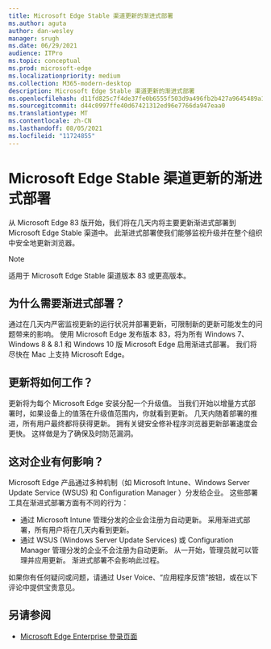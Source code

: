 ```yaml
---
title: Microsoft Edge Stable 渠道更新的渐进式部署
ms.author: aguta
author: dan-wesley
manager: srugh
ms.date: 06/29/2021
audience: ITPro
ms.topic: conceptual
ms.prod: microsoft-edge
ms.localizationpriority: medium
ms.collection: M365-modern-desktop
description: Microsoft Edge Stable 渠道更新的渐进式部署
ms.openlocfilehash: d11fd825c7f4de37fe0b6555f503d9a496fb2b427a9645489a165c91490ff5d7
ms.sourcegitcommit: d44c0997ffe40d67421312ed96e7766da947eaa0
ms.translationtype: MT
ms.contentlocale: zh-CN
ms.lasthandoff: 08/05/2021
ms.locfileid: "11724855"
---
```

# <a name="progressive-rollouts-for-microsoft-edge-stable-channel-updates"></a>Microsoft Edge Stable 渠道更新的渐进式部署

从 Microsoft Edge 83 版开始，我们将在几天内将主要更新渐进式部署到 Microsoft Edge Stable 渠道中。 此渐进式部署使我们能够监视升级并在整个组织中安全地更新浏览器。

> [!NOTE]
> 适用于 Microsoft Edge Stable 渠道版本 83 或更高版本。

## <a name="why-do-we-need-progressive-rollout"></a>为什么需要渐进式部署？

通过在几天内严密监视更新的运行状况并部署更新，可限制新的更新可能发生的问题带来的影响。 使用 Microsoft Edge 发布版本 83，将为所有 Windows 7、Windows 8 & 8.1 和 Windows 10 版 Microsoft Edge 启用渐进式部署。 我们将尽快在 Mac 上支持 Microsoft Edge。

## <a name="how-will-the-updates-work"></a>更新将如何工作？

更新将为每个 Microsoft Edge 安装分配一个升级值。 当我们开始以增量方式部署时，如果设备上的值落在升级值范围内，你就看到更新。 几天内随着部署的推进，所有用户最终都将获得更新。 拥有关键安全修补程序浏览器更新部署速度会更快。 这样做是为了确保及时防范漏洞。

## <a name="how-does-this-affect-enterprises"></a>这对企业有何影响？

Microsoft Edge 产品通过多种机制（如 Microsoft Intune、Windows Server Update Service (WSUS) 和 Configuration Manager ）分发给企业。 这些部署工具在渐进式部署方面有不同的行为：

- 通过 Microsoft Intune 管理分发的企业会注册为自动更新。 采用渐进式部署，所有用户将在几天内看到更新。
- 通过 WSUS (Windows Server Update Services) 或 Configuration Manager 管理分发的企业不会注册为自动更新。 从一开始，管理员就可以管理并应用更新。 渐进式部署不会影响此过程。

如果你有任何疑问或问题，请通过 User Voice、“应用程序反馈”按钮，或在以下评论中提供宝贵意见。

## <a name="see-also"></a>另请参阅

- [Microsoft Edge Enterprise 登录页面](https://aka.ms/EdgeEnterprise)
